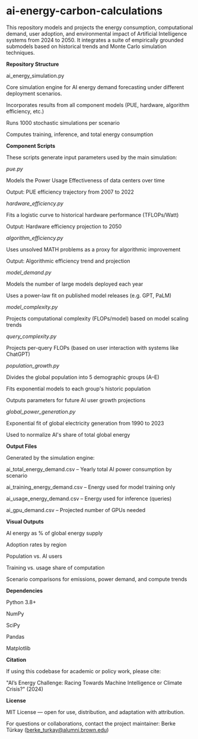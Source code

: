 # ai-energy-carbon-calculations

This repository models and projects the energy consumption, computational demand, user adoption, and environmental impact of Artificial Intelligence systems from 2024 to 2050. It integrates a suite of empirically grounded submodels based on historical trends and Monte Carlo simulation techniques.


**Repository Structure**

ai_energy_simulation.py

Core simulation engine for AI energy demand forecasting under different deployment scenarios.

Incorporates results from all component models (PUE, hardware, algorithm efficiency, etc.)

Runs 1000 stochastic simulations per scenario

Computes training, inference, and total energy consumption


**Component Scripts**

These scripts generate input parameters used by the main simulation:


_pue.py_

Models the Power Usage Effectiveness of data centers over time

Output: PUE efficiency trajectory from 2007 to 2022


_hardware_efficiency.py_

Fits a logistic curve to historical hardware performance (TFLOPs/Watt)

Output: Hardware efficiency projection to 2050


_algorithm_efficiency.py_

Uses unsolved MATH problems as a proxy for algorithmic improvement

Output: Algorithmic efficiency trend and projection


_model_demand.py_

Models the number of large models deployed each year

Uses a power-law fit on published model releases (e.g. GPT, PaLM)


_model_complexity.py_

Projects computational complexity (FLOPs/model) based on model scaling trends


_query_complexity.py_

Projects per-query FLOPs (based on user interaction with systems like ChatGPT)


_population_growth.py_

Divides the global population into 5 demographic groups (A–E)

Fits exponential models to each group's historic population

Outputs parameters for future AI user growth projections


_global_power_generation.py_

Exponential fit of global electricity generation from 1990 to 2023

Used to normalize AI's share of total global energy


**Output Files**

Generated by the simulation engine:

ai_total_energy_demand.csv – Yearly total AI power consumption by scenario

ai_training_energy_demand.csv – Energy used for model training only

ai_usage_energy_demand.csv – Energy used for inference (queries)

ai_gpu_demand.csv – Projected number of GPUs needed


**Visual Outputs**

AI energy as % of global energy supply

Adoption rates by region

Population vs. AI users

Training vs. usage share of computation

Scenario comparisons for emissions, power demand, and compute trends


**Dependencies**

Python 3.8+

NumPy

SciPy

Pandas

Matplotlib


**Citation**

If using this codebase for academic or policy work, please cite:

"AI’s Energy Challenge: Racing Towards Machine Intelligence or Climate Crisis?" (2024)


**License**

MIT License — open for use, distribution, and adaptation with attribution.

For questions or collaborations, contact the project maintainer: Berke Türkay (berke_turkay@alumni.brown.edu)
